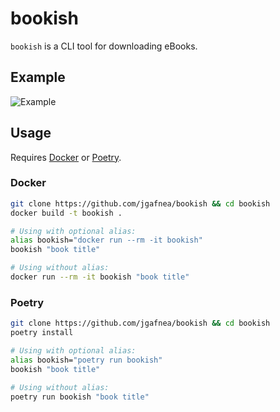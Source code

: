 # bookish

`bookish` is a CLI tool for downloading eBooks.

## Example

![Example](https://i.imgur.com/b1zrBk3.png)

## Usage

Requires [Docker](https://docs.docker.com/get-docker/) or [Poetry](https://python-poetry.org).

### Docker

```bash
git clone https://github.com/jgafnea/bookish && cd bookish
docker build -t bookish .

# Using with optional alias:
alias bookish="docker run --rm -it bookish"
bookish "book title"

# Using without alias:
docker run --rm -it bookish "book title"
```

### Poetry

```bash
git clone https://github.com/jgafnea/bookish && cd bookish
poetry install

# Using with optional alias:
alias bookish="poetry run bookish"
bookish "book title"

# Using without alias:
poetry run bookish "book title"
```
